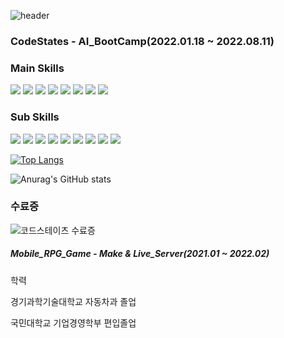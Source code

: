 ![header](https://capsule-render.vercel.app/api?type=waving&color=auto&height=300&section=header&text=Hello,%20I'm%20JooYeop&fontSize=90)

### CodeStates - AI_BootCamp(2022.01.18 ~ 2022.08.11)

### Main Skills
<img src="https://img.shields.io/badge/-Python-3776AB?style=flat-square&logo=Python&logoColor=yellow"/> <img src="https://img.shields.io/badge/-Lua-2C2D72?style=flat-square&logo=Lua&logoColor=white"/> <img src="https://img.shields.io/badge/-TensorFlow-FF6F00?style=flat-square&logo=TensorFlow&logoColor=white"/> <img src="https://img.shields.io/badge/-Keras-D00000?style=flat-square&logo=Keras&logoColor=white"/> <img src="https://img.shields.io/badge/-scikit_learn-F7931E?style=flat-square&logo=scikit-learn&logoColor=white"/> <img src="https://img.shields.io/badge/-NumPy-013243?style=flat-square&logo=NumPy&logoColor=white"/> <img src="https://img.shields.io/badge/-PyTorch-EE4C2C?style=flat-square&logo=PyTorch&logoColor=white"/> <img src="https://img.shields.io/badge/-OpenCV-5C3EE8?style=flat-square&logo=OpenCV&logoColor=white"/>

### Sub Skills
<img src="https://img.shields.io/badge/-Docker-2496ED?style=flat-square&logo=Docker&logoColor=white"/> <img src="https://img.shields.io/badge/-SQLite-003B57?style=flat-square&logo=SQLite&logoColor=white"/> <img src="https://img.shields.io/badge/-Postman-FF6C37?style=flat-square&logo=Postman&logoColor=white"/> <img src="https://img.shields.io/badge/-PostgreSQL-4169E1?style=flat-square&logo=PostgreSQL&logoColor=white"/> <img src="https://img.shields.io/badge/-CSS3-1572B6?style=flat-square&logo=CSS3&logoColor=red"/> <img src="https://img.shields.io/badge/-Flask-4A154B?style=flat-square&logo=Flask&logoColor=white"/> <img src="https://img.shields.io/badge/-pandas-150458?style=flat-square&logo=pandas&logoColor=white"/>
<img src="https://img.shields.io/badge/-Anaconda-44A833?style=flat-square&logo=Anaconda&logoColor=white"/> <img src="https://img.shields.io/badge/-Git-F05032?style=flat-square&logo=Git&logoColor=white"/>

[![Top Langs](https://github-readme-stats.vercel.app/api/top-langs/?username=jooyeop&layout=compact)](https://github.com/jooyeop/github-readme-stats)


![Anurag's GitHub stats](https://github-readme-stats.vercel.app/api?username=jooyeop&show_icons=true&theme=radical)

### 수료증
![코드스테이츠 수료증](https://user-images.githubusercontent.com/97720878/186624024-3bb65ed0-5c10-497f-8a94-edf999db37ba.png)

##### Mobile_RPG_Game - Make & Live_Server(2021.01 ~ 2022.02)


학력

경기과학기술대학교 자동차과 졸업

국민대학교 기업경영학부 편입졸업
